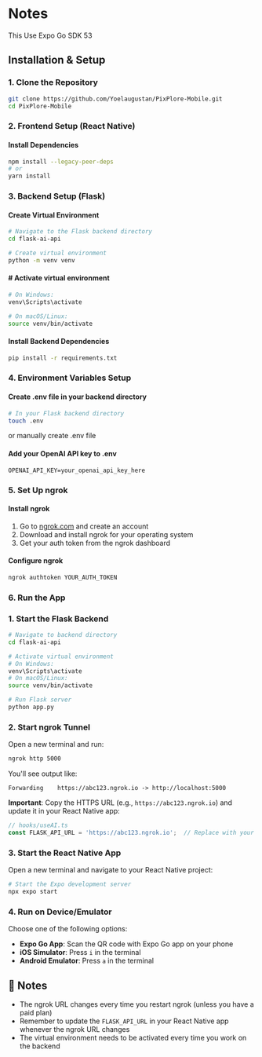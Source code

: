 # Notes
This Use Expo Go SDK 53

## Installation & Setup

### 1. Clone the Repository

```bash
git clone https://github.com/Yoelaugustan/PixPlore-Mobile.git
cd PixPlore-Mobile
```

### 2. Frontend Setup (React Native)

#### Install Dependencies
```bash
npm install --legacy-peer-deps
# or
yarn install
```

### 3. Backend Setup (Flask)

#### Create Virtual Environment
```bash
# Navigate to the Flask backend directory
cd flask-ai-api

# Create virtual environment
python -m venv venv
```
#### # Activate virtual environment
```bash
# On Windows:
venv\Scripts\activate
```
```bash
# On macOS/Linux:
source venv/bin/activate
```

#### Install Backend Dependencies
```bash
pip install -r requirements.txt
```

### 4. Environment Variables Setup

#### Create .env file in your backend directory
```bash
# In your Flask backend directory
touch .env
```
or manually create .env file

#### Add your OpenAI API key to .env
```env
OPENAI_API_KEY=your_openai_api_key_here
```

### 5. Set Up ngrok

#### Install ngrok
1. Go to [ngrok.com](https://ngrok.com) and create an account
2. Download and install ngrok for your operating system
3. Get your auth token from the ngrok dashboard

#### Configure ngrok
```bash
ngrok authtoken YOUR_AUTH_TOKEN
```

### 6. Run the App


### 1. Start the Flask Backend

```bash
# Navigate to backend directory
cd flask-ai-api

# Activate virtual environment
# On Windows:
venv\Scripts\activate
# On macOS/Linux:
source venv/bin/activate

# Run Flask server
python app.py
```


### 2. Start ngrok Tunnel

Open a new terminal and run:
```bash
ngrok http 5000
```

You'll see output like:
```
Forwarding    https://abc123.ngrok.io -> http://localhost:5000
```

**Important**: Copy the HTTPS URL (e.g., `https://abc123.ngrok.io`) and update it in your React Native app:

```typescript
// hooks/useAI.ts
const FLASK_API_URL = 'https://abc123.ngrok.io';  // Replace with your actual ngrok URL
```

### 3. Start the React Native App

Open a new terminal and navigate to your React Native project:
```bash
# Start the Expo development server
npx expo start
```

### 4. Run on Device/Emulator

Choose one of the following options:

- **Expo Go App**: Scan the QR code with Expo Go app on your phone
- **iOS Simulator**: Press `i` in the terminal
- **Android Emulator**: Press `a` in the terminal


## 📝 Notes

- The ngrok URL changes every time you restart ngrok (unless you have a paid plan)
- Remember to update the `FLASK_API_URL` in your React Native app whenever the ngrok URL changes
- The virtual environment needs to be activated every time you work on the backend
